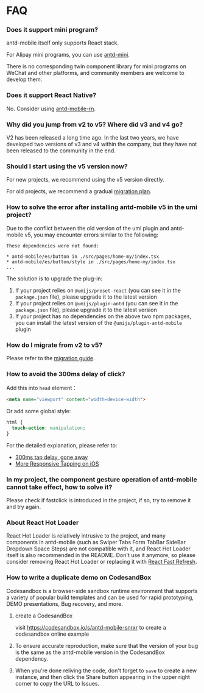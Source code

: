 # FAQ

### Does it support mini program?

antd-mobile itself only supports React stack.

For Alipay mini programs, you can use [antd-mini](https://mini.ant.design/).

There is no corresponding twin component library for mini programs on WeChat and other platforms, and community members are welcome to develop them.

### Does it support React Native?

No. Consider using [antd-mobile-rn](https://github.com/ant-design/ant-design-mobile-rn).

### Why did you jump from v2 to v5? Where did v3 and v4 go?

V2 has been released a long time ago. In the last two years, we have developed two versions of v3 and v4 within the company, but they have not been released to the community in the end.

### Should I start using the v5 version now?

For new projects, we recommend using the v5 version directly.

For old projects, we recommend a gradual [migration plan](./migration).

### How to solve the error after installing antd-mobile v5 in the umi project?

Due to the conflict between the old version of the umi plugin and antd-mobile v5, you may encounter errors similar to the following:

```
These dependencies were not found:

* antd-mobile/es/button in ./src/pages/home-my/index.tsx
* antd-mobile/es/button/style in ./src/pages/home-my/index.tsx
...
```

The solution is to upgrade the plug-in:

1. If your project relies on `@umijs/preset-react` (you can see it in the `package.json` file), please upgrade it to the latest version
2. If your project relies on `@umijs/plugin-antd` (you can see it in the `package.json` file), please upgrade it to the latest version
3. If your project has no dependencies on the above two npm packages, you can install the latest version of the `@umijs/plugin-antd-mobile` plugin

### How do I migrate from v2 to v5?

Please refer to the [migration guide](./migration).

### How to avoid the 300ms delay of click?

Add this into `head` element：

```html
<meta name="viewport" content="width=device-width">
```

Or add some global style:

```css
html {
  touch-action: manipulation;
}
```

For the detailed explanation, please refer to:

- [300ms tap delay, gone away](https://developers.google.com/web/updates/2013/12/300ms-tap-delay-gone-away)
- [More Responsive Tapping on iOS](https://webkit.org/blog/5610/more-responsive-tapping-on-ios/)

### In my project, the component gesture operation of antd-mobile cannot take effect, how to solve it?

Please check if fastclick is introduced in the project, if so, try to remove it and try again.

### About React Hot Loader

React Hot Loader is relatively intrusive to the project, and many components in antd-mobile (such as Swiper Tabs Form TabBar SideBar Dropdown Space Steps) are not compatible with it, and React Hot Loader itself is also recommended in the README. Don't use it anymore, so please consider removing React Hot Loader or replacing it with [React Fast Refresh](https://github.com/facebook/react/issues/16604).

### How to write a duplicate demo on CodesandBox

Codesandbox is a browser-side sandbox runtime environment that supports a variety of popular build templates and can be used for rapid prototyping, DEMO presentations, Bug recovery, and more.

1. create a CodesandBox

   visit https://codesandbox.io/s/antd-mobile-snrxr to create a codesandbox online example

2. To ensure accurate reproduction, make sure that the version of your bug is the same as the antd-mobile version in the CodesandBox dependency.

3. When you're done reliving the code, don't forget to `save` to create a new instance, and then click the Share button appearing in the upper right corner to copy the URL to Issues.
